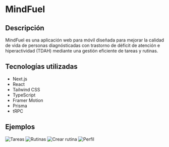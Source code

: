 # MindFuel

## Descripción

MindFuel es una aplicación web para móvil diseñada para mejorar la calidad de vida de personas diagnósticadas con trastorno de déficit de atención e hiperactividad (TDAH) mediante una gestión eficiente de tareas y rutinas. 

## Tecnologías utilizadas

- Next.js
- React
- Tailwind CSS
- TypeScript
- Framer Motion
- Prisma
- tRPC

## Ejemplos

![Tareas](https://github.com/mindfuel-app/MindFuel/assets/101563504/28b41ddc-2dbc-4a26-a33d-c7e256cf3879)
![Rutinas](https://github.com/mindfuel-app/MindFuel/assets/101563504/fe9ac87b-dcdd-418e-9ec8-8d970b628a14)
![Crear rutina](https://github.com/mindfuel-app/MindFuel/assets/101563504/830f1e4c-8faf-4e14-b1c0-dba5b3107f68)
![Perfil](https://github.com/mindfuel-app/MindFuel/assets/101563504/5f9aed4b-b183-4976-a122-097efe50f857)







